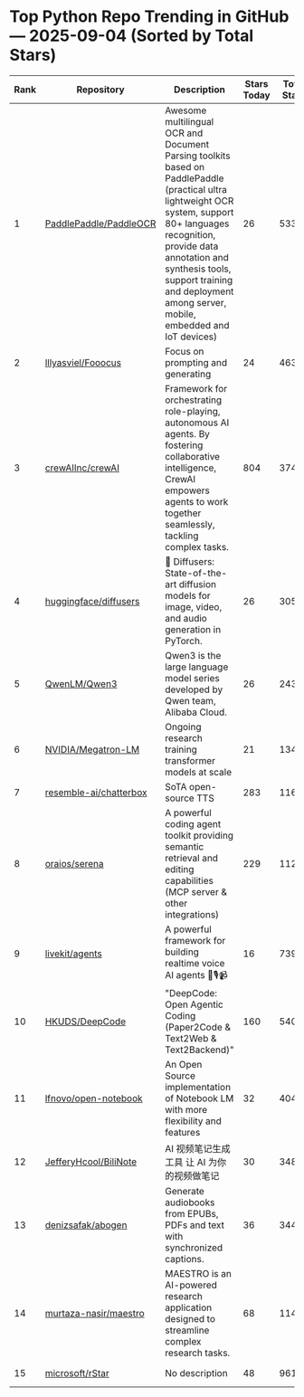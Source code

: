 # Top Python Repo Trending in GitHub — 2025-09-04 (Sorted by Total Stars)

| Rank | Repository | Description | Stars Today | Total Stars | Forks | Built by |
|------|------------|-------------|-------------|-------------|-------|----------|
| 1 | [PaddlePaddle/PaddleOCR](https://github.com/PaddlePaddle/PaddleOCR) | Awesome multilingual OCR and Document Parsing toolkits based on PaddlePaddle (practical ultra lightweight OCR system, support 80+ languages recognition, provide data annotation and synthesis tools, support training and deployment among server, mobile, embedded and IoT devices) | 26 | 53321 | 8575 | 5 contributors |
| 2 | [lllyasviel/Fooocus](https://github.com/lllyasviel/Fooocus) | Focus on prompting and generating | 24 | 46347 | 7429 | 4 contributors |
| 3 | [crewAIInc/crewAI](https://github.com/crewAIInc/crewAI) | Framework for orchestrating role-playing, autonomous AI agents. By fostering collaborative intelligence, CrewAI empowers agents to work together seamlessly, tackling complex tasks. | 804 | 37428 | 4943 | 5 contributors |
| 4 | [huggingface/diffusers](https://github.com/huggingface/diffusers) | 🤗 Diffusers: State-of-the-art diffusion models for image, video, and audio generation in PyTorch. | 26 | 30592 | 6285 | 5 contributors |
| 5 | [QwenLM/Qwen3](https://github.com/QwenLM/Qwen3) | Qwen3 is the large language model series developed by Qwen team, Alibaba Cloud. | 26 | 24363 | 1686 | 5 contributors |
| 6 | [NVIDIA/Megatron-LM](https://github.com/NVIDIA/Megatron-LM) | Ongoing research training transformer models at scale | 21 | 13449 | 3054 | 5 contributors |
| 7 | [resemble-ai/chatterbox](https://github.com/resemble-ai/chatterbox) | SoTA open-source TTS | 283 | 11671 | 1450 | 5 contributors |
| 8 | [oraios/serena](https://github.com/oraios/serena) | A powerful coding agent toolkit providing semantic retrieval and editing capabilities (MCP server & other integrations) | 229 | 11250 | 792 | 5 contributors |
| 9 | [livekit/agents](https://github.com/livekit/agents) | A powerful framework for building realtime voice AI agents 🤖🎙️📹 | 16 | 7398 | 1233 | 5 contributors |
| 10 | [HKUDS/DeepCode](https://github.com/HKUDS/DeepCode) | "DeepCode: Open Agentic Coding (Paper2Code & Text2Web & Text2Backend)" | 160 | 5406 | 665 | 4 contributors |
| 11 | [lfnovo/open-notebook](https://github.com/lfnovo/open-notebook) | An Open Source implementation of Notebook LM with more flexibility and features | 32 | 4044 | 416 | 3 contributors |
| 12 | [JefferyHcool/BiliNote](https://github.com/JefferyHcool/BiliNote) | AI 视频笔记生成工具 让 AI 为你的视频做笔记 | 30 | 3482 | 392 | 5 contributors |
| 13 | [denizsafak/abogen](https://github.com/denizsafak/abogen) | Generate audiobooks from EPUBs, PDFs and text with synchronized captions. | 36 | 3447 | 176 | 4 contributors |
| 14 | [murtaza-nasir/maestro](https://github.com/murtaza-nasir/maestro) | MAESTRO is an AI-powered research application designed to streamline complex research tasks. | 68 | 1145 | 99 | 4 contributors |
| 15 | [microsoft/rStar](https://github.com/microsoft/rStar) | No description | 48 | 961 | 87 | 3 contributors |
